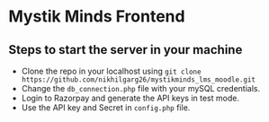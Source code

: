 # Mystik Minds Frontend

## Steps to start the server in your machine
- Clone the repo in your localhost using `git clone https://github.com/nikhilgarg26/mystikminds_lms_moodle.git`
- Change the `db_connection.php` file with your mySQL credentials.
- Login to Razorpay and generate the API keys in test mode.
- Use the API key and Secret in `config.php` file.
